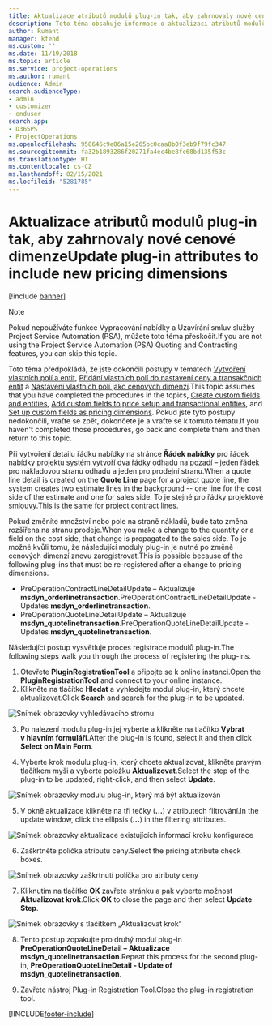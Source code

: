 ```yaml
---
title: Aktualizace atributů modulů plug-in tak, aby zahrnovaly nové cenové dimenze
description: Toto téma obsahuje informace o aktualizaci atributů modulů plug-in pro cenové dimenze.
author: Rumant
manager: kfend
ms.custom: ''
ms.date: 11/19/2018
ms.topic: article
ms.service: project-operations
ms.author: rumant
audience: Admin
search.audienceType:
- admin
- customizer
- enduser
search.app:
- D365PS
- ProjectOperations
ms.openlocfilehash: 958646c9e06a15e265bc0caa8b0f3eb9f79fc347
ms.sourcegitcommit: fa32b1893286f20271fa4ec4be8fc68bd135f53c
ms.translationtype: HT
ms.contentlocale: cs-CZ
ms.lasthandoff: 02/15/2021
ms.locfileid: "5281785"
---
```

# <a name="update-plug-in-attributes-to-include-new-pricing-dimensions"></a><span data-ttu-id="190ab-103">Aktualizace atributů modulů plug-in tak, aby zahrnovaly nové cenové dimenze</span><span class="sxs-lookup"><span data-stu-id="190ab-103">Update plug-in attributes to include new pricing dimensions</span></span>

[!include [banner](../includes/psa-now-project-operations.md)]

> [!NOTE]
> <span data-ttu-id="190ab-104">Pokud nepoužíváte funkce Vypracování nabídky a Uzavírání smluv služby Project Service Automation (PSA), můžete toto téma přeskočit.</span><span class="sxs-lookup"><span data-stu-id="190ab-104">If you are not using the Project Service Automation (PSA) Quoting and Contracting features, you can skip this topic.</span></span>

<span data-ttu-id="190ab-105">Toto téma předpokládá, že jste dokončili postupy v tématech [Vytvoření vlastních polí a entit](create-custom-fields-entities.md), [Přidání vlastních polí do nastavení ceny a transakčních entit](field-references.md) a [Nastavení vlastních polí jako cenových dimenzí](set-up-pricing-dimensions.md).</span><span class="sxs-lookup"><span data-stu-id="190ab-105">This topic assumes that you have completed the procedures in the topics, [Create custom fields and entities](create-custom-fields-entities.md), [Add custom fields to price setup and transactional entities](field-references.md), and [Set up custom fields as pricing dimensions](set-up-pricing-dimensions.md).</span></span> <span data-ttu-id="190ab-106">Pokud jste tyto postupy nedokončili, vraťte se zpět, dokončete je a vraťte se k tomuto tématu.</span><span class="sxs-lookup"><span data-stu-id="190ab-106">If you haven't completed those procedures, go back and complete them and then return to this topic.</span></span>

<span data-ttu-id="190ab-107">Při vytvoření detailu řádku nabídky na stránce **Řádek nabídky** pro řádek nabídky projektu systém vytvoří dva řádky odhadu na pozadí – jeden řádek pro nákladovou stranu odhadu a jeden pro prodejní stranu.</span><span class="sxs-lookup"><span data-stu-id="190ab-107">When a quote line detail is created on the **Quote Line** page for a project quote line, the system creates two estimate lines in the background -- one line for the cost side of the estimate and one for sales side.</span></span> <span data-ttu-id="190ab-108">To je stejné pro řádky projektové smlouvy.</span><span class="sxs-lookup"><span data-stu-id="190ab-108">This is the same  for project contract lines.</span></span>

<span data-ttu-id="190ab-109">Pokud změníte množství nebo pole na straně nákladů, bude tato změna rozšířena na stranu prodeje.</span><span class="sxs-lookup"><span data-stu-id="190ab-109">When you make a change to the quantity or a field on the cost side, that change is propagated to the sales side.</span></span> <span data-ttu-id="190ab-110">To je možné kvůli tomu, že následující moduly plug-in je nutné po změně cenových dimenzí znovu zaregistrovat.</span><span class="sxs-lookup"><span data-stu-id="190ab-110">This is possible because of the following plug-ins that must be re-registered after a change to pricing dimensions.</span></span>

- <span data-ttu-id="190ab-111">PreOperationContractLineDetailUpdate – Aktualizuje **msdyn_orderlinetransaction**.</span><span class="sxs-lookup"><span data-stu-id="190ab-111">PreOperationContractLineDetailUpdate - Updates **msdyn_orderlinetransaction**.</span></span>
- <span data-ttu-id="190ab-112">PreOperationQuoteLineDetailUpdate – Aktualizuje **msdyn_quotelinetransaction**.</span><span class="sxs-lookup"><span data-stu-id="190ab-112">PreOperationQuoteLineDetailUpdate - Updates **msdyn_quotelinetransaction**.</span></span>

<span data-ttu-id="190ab-113">Následující postup vysvětluje proces registrace modulů plug-in.</span><span class="sxs-lookup"><span data-stu-id="190ab-113">The following steps walk you through the process of registering the plug-ins.</span></span>

1. <span data-ttu-id="190ab-114">Otevřete **PluginRegistrationTool** a připojte se k online instanci.</span><span class="sxs-lookup"><span data-stu-id="190ab-114">Open the **PluginRegistrationTool** and connect to your online instance.</span></span>
2. <span data-ttu-id="190ab-115">Klikněte na tlačítko **Hledat** a vyhledejte modul plug-in, který chcete aktualizovat.</span><span class="sxs-lookup"><span data-stu-id="190ab-115">Click **Search** and search for the plug-in to be updated.</span></span>

 ![Snímek obrazovky vyhledávacího stromu](media/PRT-1.png)

3. <span data-ttu-id="190ab-117">Po nalezení modulu plug-in jej vyberte a klikněte na tlačítko **Vybrat v hlavním formuláři**.</span><span class="sxs-lookup"><span data-stu-id="190ab-117">After the plug-in is found, select it and then click **Select on Main Form**.</span></span>

4. <span data-ttu-id="190ab-118">Vyberte krok modulu plug-in, který chcete aktualizovat, klikněte pravým tlačítkem myši a vyberte položku **Aktualizovat**.</span><span class="sxs-lookup"><span data-stu-id="190ab-118">Select the step of the plug-in to be updated, right-click, and then select **Update**.</span></span>

 ![Snímek obrazovky modulu plug-in, který má být aktualizován](media/PRT-2.png)
 
5. <span data-ttu-id="190ab-120">V okně aktualizace klikněte na tři tečky (**...**) v atributech filtrování.</span><span class="sxs-lookup"><span data-stu-id="190ab-120">In the update window, click the ellipsis (**...**) in the filtering attributes.</span></span>

 ![Snímek obrazovky aktualizace existujících informací kroku konfigurace](media/PRT-3.png)
 
6. <span data-ttu-id="190ab-122">Zaškrtněte políčka atributu ceny.</span><span class="sxs-lookup"><span data-stu-id="190ab-122">Select the pricing attribute check boxes.</span></span>

 ![Snímek obrazovky zaškrtnutí políčka pro atributy ceny](media/PRT-4.png)

7. <span data-ttu-id="190ab-124">Kliknutím na tlačítko **OK** zavřete stránku a pak vyberte možnost **Aktualizovat krok**.</span><span class="sxs-lookup"><span data-stu-id="190ab-124">Click **OK** to close the page and then select **Update Step**.</span></span>

 ![Snímek obrazovky s tlačítkem „Aktualizovat krok“](media/PRT-5.png)
 
8. <span data-ttu-id="190ab-126">Tento postup zopakujte pro druhý modul plug-in **PreOperationQuoteLineDetail – Aktualizace msdyn_quotelinetransaction**.</span><span class="sxs-lookup"><span data-stu-id="190ab-126">Repeat this process for the second plug-in, **PreOperationQuoteLineDetail - Update of msdyn_quotelinetransaction**.</span></span>

9. <span data-ttu-id="190ab-127">Zavřete nástroj Plug-in Registration Tool.</span><span class="sxs-lookup"><span data-stu-id="190ab-127">Close the plug-in registration tool.</span></span>



[!INCLUDE[footer-include](../includes/footer-banner.md)]